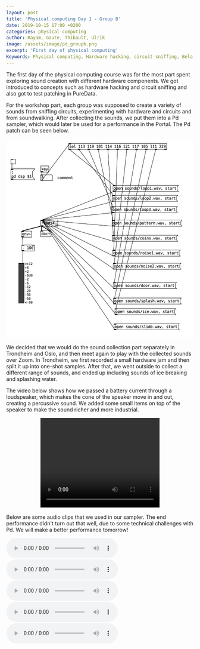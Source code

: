 ```yaml
---
layout: post
title: 'Physical computing Day 1 - Group B'
date: 2019-10-15 17:00 +0200
categories: physical-computing
author: Rayam, Gaute, Thibault, Ulrik
image: /assets/image/pd_groupb.png
excerpt: 'First day of physical computing'
Keywords: Physical computing, Hardware hacking, circuit sniffing, Bela, Pure Data
---
```


The first day of the physical computing course was for the most part spent exploring sound creation with different hardware components. We got introduced to concepts such as hardware hacking and circuit sniffing and also got to test patching in PureData.

For the workshop part, each group was supposed to create a variety of sounds from sniffing circuits, experimenting with hardware and circuits and from soundwalking. After collecting the sounds, we put them into a Pd sampler, which would later be used for a performance in the Portal. The Pd patch can be seen below.

<img src="/assets/image/pd_groupb.png">

We decided that we would do the sound collection part separately in Trondheim and Oslo, and then meet again to play with the collected sounds over Zoom. In Trondheim, we first recorded a small hardware jam and then split it up into one-shot samples. After that, we went outside to collect a different range of sounds, and ended up including sounds of ice breaking and splashing water.

The video below shows how we passed a battery current through a loudspeaker, which makes the cone of the speaker move in and out, creating a percussive sound. We added some small items on top of the speaker to make the sound richer and more industrial.

<figure align="middle">
  <video width="320" height="240" controls>
    <source src="https://docs.google.com/uc?export=download&id=1e8Bh-MyezMrAs49VHBkO_7yoE7xHy9eg" type='video/mp4'>
    Your browser does not support video tag.
  </video>
</figure>

Below are some audio clips that we used in our sampler. The end performance didn't turn out that well, due to some technical challenges with Pd. We will make a better performance tomorrow!

<audio controls>
  <source src="https://docs.google.com/uc?export=download&id=1S3LGg7p3v86RIsRZKJ4larZLS4Q-R5Le" type="audio/wav">
Your browser does not support the audio element.
</audio>

<audio controls>
  <source src="https://docs.google.com/uc?export=download&id=1yL4OCPgAkTYhOaP4iKpyKruPrGJrOo9s" type="audio/wav">
  Your browser does not support the audio element.
</audio>
<audio controls>
  <source src="https://docs.google.com/uc?export=download&id=13EBTeJgai2Dy1hD3ll3VDvD5SX_yx-Op" type="audio/wav">
  Your browser does not support the audio element.
</audio>
<audio controls>
  <source src="https://docs.google.com/uc?export=download&id=1ZirX4wACpdJ4OITeoU-67t7ASBVHUk6w" type="audio/wav">
  Your browser does not support the audio element.
</audio>
<audio controls>
  <source src="https://docs.google.com/uc?export=download&id=1MVj3AX6m14giVB0zNsVqhVZjCvbCbH5R" type="audio/wav">
  Your browser does not support the audio element.
</audio>
